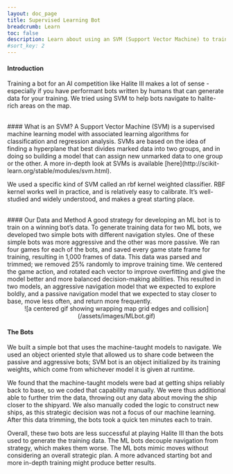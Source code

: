 ```yaml
---
layout: doc_page
title: Supervised Learning Bot
breadcrumb: Learn
toc: false
description: Learn about using an SVM (Support Vector Machine) to train a bot
#sort_key: 2
---
```



<div class="doc-section" markdown="1">

#### Introduction
Training a bot for an AI competition like Halite III makes a lot of sense - especially if you have performant bots written by humans that can generate data for your training. We tried using SVM to help bots navigate to halite-rich areas on the map.

<br/>
#### What is an SVM?
A Support Vector Machine (SVM) is a supervised machine learning model with associated learning algorithms for classification and regression analysis. SVMs are based on the idea of finding a hyperplane that best divides marked data into two groups, and in doing so building a model that can assign new unmarked data to one group or the other. A more in-depth look at SVMs is available [here](http://scikit-learn.org/stable/modules/svm.html).

We used a specific kind of SVM called an rbf kernel weighted classifier. RBF kernel works well in practice, and is relatively easy to calibrate. It’s well-studied and widely understood, and makes a great starting place.

<br/>
#### Our Data and Method
A good strategy for developing an ML bot is to train on a winning bot’s data. To generate training data for two ML bots, we developed two simple bots with different navigation styles. One of these simple bots was more aggressive and the other was more passive. We ran four games for each of the bots, and saved every game state frame for training, resulting in 1,000 frames of data. This data was parsed and trimmed; we removed 25% randomly to improve training time. We centered the game action, and rotated each vector to improve overfitting and give the model better and more balanced decision-making abilities. This resulted in two models, an aggressive navigation model that we expected to explore boldly, and a passive navigation model that we expected to stay closer to base, move less often, and return more frequently.

<br/>
<span style="display:block;text-align:center">![a centered gif showing wrapping map grid edges and collision](/assets/images/MLbot.gif)</span>

#### The Bots
We built a simple bot that uses the machine-taught models to navigate. We used an object oriented style that allowed us to share code between the passive and aggressive bots; SVM bot is an object initialized by its training weights, which come from whichever model it is given at runtime.

We found that the machine-taught models were bad at getting ships reliably back to base, so we coded that capability manually. We were thus additional able to further trim the data, throwing out any data about moving the ship closer to the shipyard. We also manually coded the logic to construct new ships, as this strategic decision was not a focus of our machine learning. After this data trimming, the bots took a quick ten minutes each to train.

Overall, these two bots are less successful at playing Halite III than the bots used to generate the training data. The ML bots decouple navigation from strategy, which makes them worse. The ML bots mimic moves without considering an overall strategic plan. A more advanced starting bot and more in-depth training might produce better results.

<br/>
</div>
